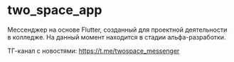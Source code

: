 # two_space_app

Мессенджер на основе Flutter, созданный для проектной деятельности в колледже. На данный момент находится в стадии альфа-разработки.

ТГ-канал с новостями: https://t.me/twospace_messenger
